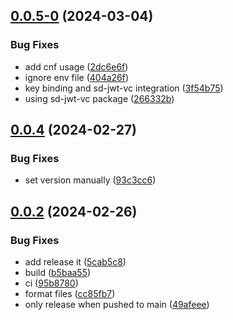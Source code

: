 

## [0.0.5-0](https://github.com/cre8/sd-jwt-veramo/compare/v0.0.4...v0.0.5-0) (2024-03-04)


### Bug Fixes

* add cnf usage ([2dc6e6f](https://github.com/cre8/sd-jwt-veramo/commit/2dc6e6f20ca4375aac10fc56fe09e423cc55bc9a))
* ignore env file ([404a26f](https://github.com/cre8/sd-jwt-veramo/commit/404a26f49cf4011aba878985eecdeff836d4fb63))
* key binding and sd-jwt-vc integration ([3f54b75](https://github.com/cre8/sd-jwt-veramo/commit/3f54b75c5645dfa7e79ef40f79969189f1eaee86))
* using sd-jwt-vc package ([266332b](https://github.com/cre8/sd-jwt-veramo/commit/266332bfdd5589c08cf60021cce4c5433f799f51))

## [0.0.4](https://github.com/cre8/sd-jwt-veramo/compare/v0.0.2...v0.0.4) (2024-02-27)


### Bug Fixes

* set version manually ([93c3cc6](https://github.com/cre8/sd-jwt-veramo/commit/93c3cc6e8260ca1c79dfc0da8d0c7fc7a0221b98))

## [0.0.2](https://github.com/cre8/sd-jwt-veramo/compare/v0.0.1...v0.0.2) (2024-02-26)


### Bug Fixes

* add release it ([5cab5c8](https://github.com/cre8/sd-jwt-veramo/commit/5cab5c8eb6d872f04c2564c6a8e7ccd435433ad0))
* build ([b5baa55](https://github.com/cre8/sd-jwt-veramo/commit/b5baa55a1f8350967221d7607b6ec673fc9a4f38))
* ci ([95b8780](https://github.com/cre8/sd-jwt-veramo/commit/95b8780362ff3a453c1af9f319ceae773cae6591))
* format files ([cc85fb7](https://github.com/cre8/sd-jwt-veramo/commit/cc85fb7dfdb0ead23b232d30a19c4d9b89ad618c))
* only release when pushed to main ([49afeee](https://github.com/cre8/sd-jwt-veramo/commit/49afeeec72cb29123fdd0ea8b581c46b154fe569))

